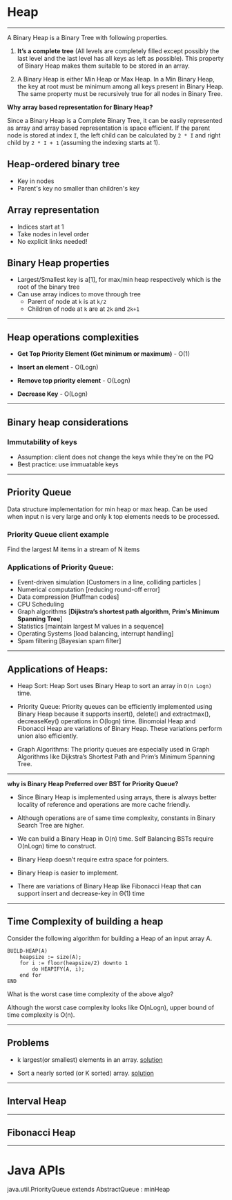 # Heap
---

A Binary Heap is a Binary Tree with following properties.

1) **It’s a complete tree** (All levels are completely filled except possibly the last level and the last level has all keys as left as possible). This property of Binary Heap makes them suitable to be stored in an array.

2) A Binary Heap is either Min Heap or Max Heap. In a Min Binary Heap, the key at root must be minimum among all keys present in Binary Heap. The same property must be recursively true for all nodes in Binary Tree.

**Why array based representation for Binary Heap?**

Since a Binary Heap is a Complete Binary Tree, it can be easily represented as array and array based representation is space efficient. If the parent node is stored at index `I`, the left child can be calculated by `2 * I` and right child by `2 * I + 1` (assuming the indexing starts at 1).

## Heap-ordered binary tree
- Key in nodes
- Parent's key no smaller than children's key

## Array representation

- Indices start at 1
- Take nodes in level order
- No explicit links needed!

## Binary Heap properties

- Largest/Smallest key is a[1], for max/min heap respectively which is the root of the binary tree
- Can use array indices to move through tree
	- Parent of node at `k` is at `k/2`
	- Children of node at `k` are at `2k` and `2k+1`
	
---

## Heap operations complexities

- **Get Top Priority Element (Get minimum or maximum)** - O(1)

- **Insert an element** - O(Logn)

- **Remove top priority element** - O(Logn)

- **Decrease Key** - O(Logn)

---

## Binary heap considerations

### Immutability of keys
- Assumption: client does not change the keys while they're on the PQ
- Best practice: use immuatable keys


---

## Priority Queue

Data structure implementation for min heap or max heap. Can be used when input n is very large and only k top elements needs to be processed.


### Priority Queue client example

Find the largest M items in a stream of N items


### Applications of Priority Queue:

- Event-driven simulation [Customers in a line, colliding particles ]
- Numerical computation [reducing round-off error]
- Data compression [Huffman codes]
- CPU Scheduling
- Graph algorithms [**Dijkstra’s shortest path algorithm**, **Prim’s Minimum Spanning Tree**]
- Statistics [maintain largest M values in a sequence]
- Operating Systems [load balancing, interrupt handling]
- Spam filtering [Bayesian spam filter]

---

## Applications of Heaps:

- Heap Sort: Heap Sort uses Binary Heap to sort an array in `O(n Logn)` time.

- Priority Queue: Priority queues can be efficiently implemented using Binary Heap because it supports insert(), delete() and extractmax(), decreaseKey() 	operations in O(logn) time. Binomoial Heap and Fibonacci Heap are variations of Binary Heap. These variations perform union also efficiently.

- Graph Algorithms: The priority queues are especially used in Graph Algorithms like Dijkstra’s Shortest Path and Prim’s Minimum Spanning Tree.

---

**why is Binary Heap Preferred over BST for Priority Queue?**

- Since Binary Heap is implemented using arrays, there is always better locality of reference and operations are more cache friendly.

- Although operations are of same time complexity, constants in Binary Search Tree are higher.

- We can build a Binary Heap in O(n) time. Self Balancing BSTs require O(nLogn) time to construct.

- Binary Heap doesn’t require extra space for pointers.

- Binary Heap is easier to implement.

- There are variations of Binary Heap like Fibonacci Heap that can support insert and decrease-key in Θ(1) time

---

## Time Complexity of building a heap

Consider the following algorithm for building a Heap of an input array A.
```
BUILD-HEAP(A) 
    heapsize := size(A); 
    for i := floor(heapsize/2) downto 1 
        do HEAPIFY(A, i); 
    end for 
END
```
What is the worst case time complexity of the above algo?

Although the worst case complexity looks like O(nLogn), upper bound of time complexity is O(n).

--- 

## Problems

- k largest(or smallest) elements in an array. [solution](./Heap/Problems/KthLargestElement.java)

- Sort a nearly sorted (or K sorted) array. [solution](./Heap/Problems/SortKSortedArray.java)

---

## Interval Heap



---

## Fibonacci Heap


---
# Java APIs

java.util.PriorityQueue<E> extends AbstractQueue<E> :  minHeap